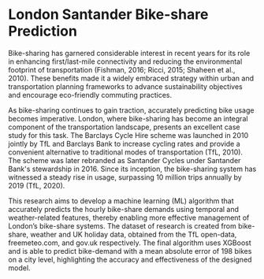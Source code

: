# London Santander Bike-share Prediction
Bike-sharing has garnered considerable interest in recent years for its role in enhancing first/last-mile connectivity and reducing the environmental footprint of transportation (Fishman, 2016; Ricci, 2015; Shaheen et al., 2010). These benefits made it a widely embraced strategy within urban and transportation planning frameworks to advance sustainability objectives and encourage eco-friendly commuting practices.

As bike-sharing continues to gain traction, accurately predicting bike usage becomes imperative. London, where bike-sharing has become an integral component of the transportation landscape, presents an excellent case study for this task. The Barclays Cycle Hire scheme was launched in 2010 jointly by TfL and Barclays Bank to increase cycling rates and provide a convenient alternative to traditional modes of transportation (TfL, 2010). The scheme was later rebranded as Santander Cycles under Santander Bank's stewardship in 2016. Since its inception, the bike-sharing system has witnessed a steady rise in usage, surpassing 10 million trips annually by 2019 (TfL, 2020). 

This research aims to develop a machine learning (ML) algorithm that accurately predicts the hourly bike-share demands using temporal and weather-related features, thereby enabling more effective management of London’s bike-share systems. The dataset of research is created from bike-share, weather and UK holiday data, obtained from the TfL open-data, freemeteo.com, and gov.uk respectively. The final algorithm uses XGBoost and is able to predict bike-demand with a mean absolute error of 198 bikes on a city level, highlighting the accuracy and effectiveness of the designed model.
